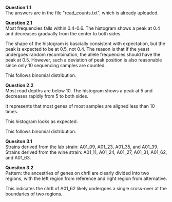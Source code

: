 **Question 1.1**   
The answers are in the file "read_counts.txt", which is already uploaded.    
   
**Question 2.1**   
Most frequencies falls within 0.4-0.6. The histogram shows a peak at 0.4 and decreases gradually from the center to both sides.  
    
The shape of the histogram is bascially consistent with expectation, but the peak is expected to be at 0.5, not 0.4. The reason is that if the yeast undergoes random recombination, the allele frequencies should have the peak at 0.5. However, such a deviation of peak position is also reasonable since only 10 sequencing samples are counted.    
   
This follows binomial distribution.    
   
**Question 2.2**     
Most read depths are below 10. The histogram shows a peak at 5 and decreases rapidly from 5 to both sides.    
   
It represents that most genes of most samples are aligned less than 10 times.    
    
This histogram looks as expected.    
   
This follows binomial distribution.   
   
**Quesiton 3.1**    
Strains derived from the lab strain: A01_09, A01_23, A01_35, and A01_39.     
Strains derived from the wine strain: A01_11, A01_24, A01_27, A01_31, A01_62, and A01_63.   
   
**Quesiton 3.2**   
Pattern: the ancestries of genes on chrII are clearly divided into two regions, with the left region from reference and right region from alternative.   
   
This indicates the chrII of A01_62 likely undergoes a single cross-over at the boundaries of two regions.   
